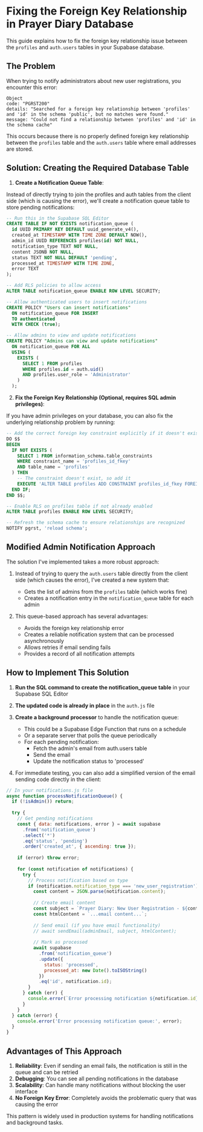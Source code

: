 # Fixing the Foreign Key Relationship in Prayer Diary Database

This guide explains how to fix the foreign key relationship issue between the `profiles` and `auth.users` tables in your Supabase database.

## The Problem

When trying to notify administrators about new user registrations, you encounter this error:

```
Object
code: "PGRST200"
details: "Searched for a foreign key relationship between 'profiles' and 'id' in the schema 'public', but no matches were found."
message: "Could not find a relationship between 'profiles' and 'id' in the schema cache"
```

This occurs because there is no properly defined foreign key relationship between the `profiles` table and the `auth.users` table where email addresses are stored.

## Solution: Creating the Required Database Table

1. **Create a Notification Queue Table**:

Instead of directly trying to join the profiles and auth tables from the client side (which is causing the error), we'll create a notification queue table to store pending notifications:

```sql
-- Run this in the Supabase SQL Editor
CREATE TABLE IF NOT EXISTS notification_queue (
  id UUID PRIMARY KEY DEFAULT uuid_generate_v4(),
  created_at TIMESTAMP WITH TIME ZONE DEFAULT NOW(),
  admin_id UUID REFERENCES profiles(id) NOT NULL,
  notification_type TEXT NOT NULL,
  content JSONB NOT NULL,
  status TEXT NOT NULL DEFAULT 'pending',
  processed_at TIMESTAMP WITH TIME ZONE,
  error TEXT
);

-- Add RLS policies to allow access
ALTER TABLE notification_queue ENABLE ROW LEVEL SECURITY;

-- Allow authenticated users to insert notifications
CREATE POLICY "Users can insert notifications" 
  ON notification_queue FOR INSERT 
  TO authenticated 
  WITH CHECK (true);

-- Allow admins to view and update notifications
CREATE POLICY "Admins can view and update notifications" 
  ON notification_queue FOR ALL 
  USING (
    EXISTS (
      SELECT 1 FROM profiles
      WHERE profiles.id = auth.uid()
      AND profiles.user_role = 'Administrator'
    )
  );
```

2. **Fix the Foreign Key Relationship (Optional, requires SQL admin privileges)**:

If you have admin privileges on your database, you can also fix the underlying relationship problem by running:

```sql
-- Add the correct foreign key constraint explicitly if it doesn't exist already
DO $$ 
BEGIN
  IF NOT EXISTS (
    SELECT 1 FROM information_schema.table_constraints 
    WHERE constraint_name = 'profiles_id_fkey' 
    AND table_name = 'profiles'
  ) THEN
    -- The constraint doesn't exist, so add it
    EXECUTE 'ALTER TABLE profiles ADD CONSTRAINT profiles_id_fkey FOREIGN KEY (id) REFERENCES auth.users(id) ON DELETE CASCADE;';
  END IF;
END $$;

-- Enable RLS on profiles table if not already enabled
ALTER TABLE profiles ENABLE ROW LEVEL SECURITY;

-- Refresh the schema cache to ensure relationships are recognized
NOTIFY pgrst, 'reload schema';
```

## Modified Admin Notification Approach

The solution I've implemented takes a more robust approach:

1. Instead of trying to query the `auth.users` table directly from the client side (which causes the error), I've created a new system that:
   - Gets the list of admins from the `profiles` table (which works fine)
   - Creates a notification entry in the `notification_queue` table for each admin

2. This queue-based approach has several advantages:
   - Avoids the foreign key relationship error
   - Creates a reliable notification system that can be processed asynchronously
   - Allows retries if email sending fails
   - Provides a record of all notification attempts

## How to Implement This Solution

1. **Run the SQL command to create the notification_queue table** in your Supabase SQL Editor

2. **The updated code is already in place** in the `auth.js` file

3. **Create a background processor** to handle the notification queue:
   - This could be a Supabase Edge Function that runs on a schedule
   - Or a separate server that polls the queue periodically
   - For each pending notification:
     - Fetch the admin's email from auth.users table
     - Send the email
     - Update the notification status to 'processed'

4. For immediate testing, you can also add a simplified version of the email sending code directly in the client:

```javascript
// In your notifications.js file
async function processNotificationQueue() {
  if (!isAdmin()) return;
  
  try {
    // Get pending notifications
    const { data: notifications, error } = await supabase
      .from('notification_queue')
      .select('*')
      .eq('status', 'pending')
      .order('created_at', { ascending: true });
      
    if (error) throw error;
    
    for (const notification of notifications) {
      try {
        // Process notification based on type
        if (notification.notification_type === 'new_user_registration') {
          const content = JSON.parse(notification.content);
          
          // Create email content
          const subject = `Prayer Diary: New User Registration - ${content.userName}`;
          const htmlContent = `...email content...`;
          
          // Send email (if you have email functionality)
          // await sendEmail(adminEmail, subject, htmlContent);
          
          // Mark as processed
          await supabase
            .from('notification_queue')
            .update({
              status: 'processed',
              processed_at: new Date().toISOString()
            })
            .eq('id', notification.id);
        }
      } catch (err) {
        console.error(`Error processing notification ${notification.id}:`, err);
      }
    }
  } catch (error) {
    console.error('Error processing notification queue:', error);
  }
}
```

## Advantages of This Approach

1. **Reliability**: Even if sending an email fails, the notification is still in the queue and can be retried
2. **Debugging**: You can see all pending notifications in the database
3. **Scalability**: Can handle many notifications without blocking the user interface
4. **No Foreign Key Error**: Completely avoids the problematic query that was causing the error

This pattern is widely used in production systems for handling notifications and background tasks.
